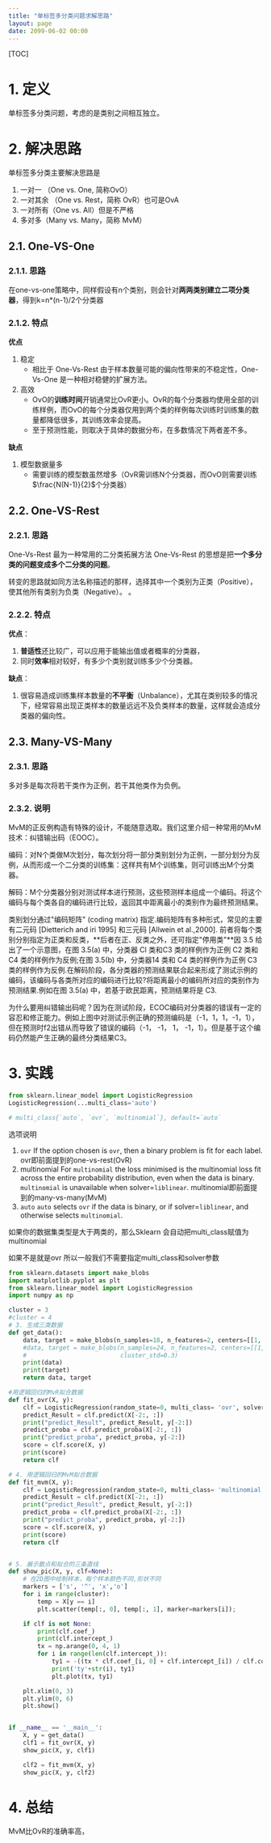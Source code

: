 ```yaml
---
title: "单标签多分类问题求解思路"
layout: page
date: 2099-06-02 00:00
---
```

[TOC]

# 1. 定义
单标签多分类问题，考虑的是类别之间相互独立。

# 2. 解决思路

单标签多分类主要解决思路是

1. 一对一 （One vs. One, 简称OvO）
2. 一对其余 （One vs. Rest，简称 OvR）也可是OvA
3. 一对所有（One vs. All）但是不严格
4. 多对多（Many vs. Many，简称 MvM）

## 2.1. One-VS-One

### 2.1.1. 思路
在one-vs-one策略中，同样假设有n个类别，则会针对**两两类别建立二项分类器**，得到k=n*(n-1)/2个分类器


### 2.1.2. 特点
**优点**
1. 稳定
   - 相比于 One-Vs-Rest 由于样本数量可能的偏向性带来的不稳定性，One-Vs-One 是一种相对稳健的扩展方法。
2. 高效
   - OvO的**训练时间**开销通常比OvR更小。OvR的每个分类器均使用全部的训练样例，而OvO的每个分类器仅用到两个类的样例每次训练时训练集的数量都降低很多，其训练效率会提高。
   - 至于预测性能，则取决于具体的数据分布，在多数情况下两者差不多。

**缺点**

1. 模型数据量多
   - 需要训练的模型数虽然增多（OvR需训练N个分类器，而OvO则需要训练$\frac{N(N-1)}{2}$个分类器）


## 2.2. One-VS-Rest

### 2.2.1. 思路
One-Vs-Rest 最为一种常用的二分类拓展方法
One-Vs-Rest 的思想是把**一个多分类的问题变成多个二分类的问题**。

转变的思路就如同方法名称描述的那样，选择其中一个类别为正类（Positive），使其他所有类别为负类（Negative）。
。
### 2.2.2. 特点 

**优点**：
1. **普适性**还比较广，可以应用于能输出值或者概率的分类器，
2. 同时**效率**相对较好，有多少个类别就训练多少个分类器。

**缺点**：
1. 很容易造成训练集样本数量的**不平衡**（Unbalance），尤其在类别较多的情况下，经常容易出现正类样本的数量远远不及负类样本的数量，这样就会造成分类器的偏向性。

## 2.3. Many-VS-Many
### 2.3.1. 思路

多对多是每次将若干类作为正例，若干其他类作为负例。
### 2.3.2. 说明
MvM的正反例构造有特殊的设计，不能随意选取。我们这里介绍一种常用的MvM技术：纠错输出码（EOOC）。

编码：对N个类做M次划分，每次划分将一部分类别划分为正例，一部分划分为反例，从而形成一个二分类的训练集：这样共有M个训练集，则可训练出M个分类器。


解码：M个分类器分别对测试样本进行预测，这些预测样本组成一个编码。将这个编码与每个类各自的编码进行比较，返回其中距离最小的类别作为最终预测结果。

类别划分通过"编码矩阵" (coding matrix) 指定.编码矩阵有多种形式，常见的主要有二元码 [Dietterich and iri 1995] 和三元码 [Allwein et al.,2000]. 前者将每个类别分别指定为正类和反类，**后者在正、反类之外，还可指定"停用类"**因 3.5 给出了一个示意图，在图 3.5(a) 中，分类器 Cl 类和C3 类的样例作为正例 C2 类和 C4 类的样例作为反例;在图 3.5(b) 中，分类器14 类和 C4 类的样例作为正例 C3 类的样例作为反例.在解码阶段，各分类器的预测结果联合起来形成了测试示例的编码，该编码与各类所对应的编码进行比较?将距离最小的编码所对应的类别作为预测结果.例如在图 3.5(a) 中，若基于欧民距离，预测结果将是 C3.


为什么要用纠错输出码呢？因为在测试阶段，ECOC编码对分类器的错误有一定的容忍和修正能力。例如上图中对测试示例正确的预测编码是（-1，1，1，-1，1），但在预测时f2出错从而导致了错误的编码（-1， -1， 1， -1，1）。但是基于这个编码仍然能产生正确的最终分类结果C3。


# 3. 实践


```python
from sklearn.linear_model import LogisticRegression
LogisticRegression(...multi_class='auto')

# multi_class{`auto`, `ovr`, `multinomial`}, default=`auto`
```

选项说明
1. `ovr`
If the option chosen is `ovr`, then a binary problem is fit for each label. ovr即前面提到的one-vs-rest(OvR)
2. multinomial
For `multinomial` the loss minimised is the multinomial loss fit across the entire probability distribution, even when the data is binary. `multinomial` is unavailable when solver=`liblinear`. 
multinomial即前面提到的many-vs-many(MvM)
1. `auto`
`auto` selects `ovr` if the data is binary, or if solver=`liblinear`, and otherwise selects `multinomial`.

如果你的数据集类型是大于两类的，那么Sklearn 会自动把multi_class赋值为multinomial

如果不是就是ovr 所以一般我们不需要指定multi_class和solver参数


```python
from sklearn.datasets import make_blobs
import matplotlib.pyplot as plt
from sklearn.linear_model import LogisticRegression
import numpy as np

cluster = 3
#cluster = 4
# 3. 生成三类数据
def get_data():
    data, target = make_blobs(n_samples=18, n_features=2, centers=[[1, 5], [0.5, 0.5], [2.5, 3]], cluster_std=0.3)
    #data, target = make_blobs(n_samples=24, n_features=2, centers=[[1, 5], [0.5, 0.5], [2.5, 3], [2, 2.5]],
    #                          cluster_std=0.3)
    print(data)
    print(target)
    return data, target

#用逻辑回归的MvR拟合数据
def fit_ovr(X, y):
    clf = LogisticRegression(random_state=0, multi_class= 'ovr', solver='liblinear').fit(X, y)
    predict_Result = clf.predict(X[-2:, :])
    print("predict_Result", predict_Result, y[-2:])
    predict_proba = clf.predict_proba(X[-2:, :])
    print("predict_proba", predict_proba, y[-2:])
    score = clf.score(X, y)
    print(score)
    return clf

# 4. 用逻辑回归的MvM拟合数据
def fit_mvm(X, y):
    clf = LogisticRegression(random_state=0, multi_class= 'multinomial', solver='newton-cg').fit(X, y)
    predict_Result = clf.predict(X[-2:, :])
    print("predict_Result", predict_Result, y[-2:])
    predict_proba = clf.predict_proba(X[-2:, :])
    print("predict_proba", predict_proba, y[-2:])
    score = clf.score(X, y)
    print(score)
    return clf


# 5. 展示散点和拟合的三条直线
def show_pic(X, y, clf=None):
    # 在2D图中绘制样本，每个样本颜色不同,形状不同
    markers = ['s', '^', 'x','o']
    for i in range(cluster):
        temp = X[y == i]
        plt.scatter(temp[:, 0], temp[:, 1], marker=markers[i]);

    if clf is not None:
        print(clf.coef_)
        print(clf.intercept_)
        tx = np.arange(0, 4, 1)
        for i in range(len(clf.intercept_)):
            ty1 = -((tx * clf.coef_[i, 0] + clf.intercept_[i]) / clf.coef_[i, 1])
            print('ty'+str(i), ty1)
            plt.plot(tx, ty1)

    plt.xlim(0, 3)
    plt.ylim(0, 6)
    plt.show()


if __name__ == '__main__':
    X, y = get_data()
    clf1 = fit_ovr(X, y)
    show_pic(X, y, clf1)

    clf2 = fit_mvm(X, y)
    show_pic(X, y, clf2)
```


# 4. 总结

MvM比OvR的准确率高，






